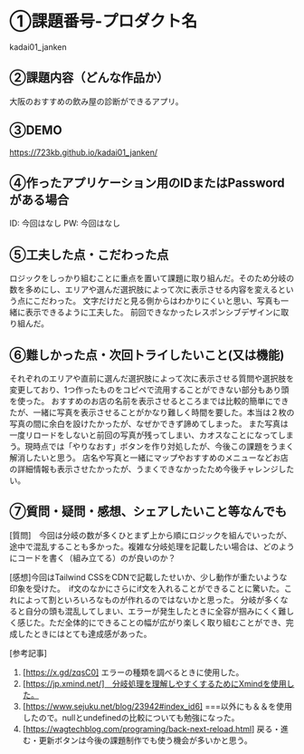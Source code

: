 # ①課題番号-プロダクト名

kadai01_janken

## ②課題内容（どんな作品か）

大阪のおすすめの飲み屋の診断ができるアプリ。

## ③DEMO

https://723kb.github.io/kadai01_janken/

## ④作ったアプリケーション用のIDまたはPasswordがある場合

ID: 今回はなし
PW: 今回はなし

## ⑤工夫した点・こだわった点

ロジックをしっかり組むことに重点を置いて課題に取り組んだ。そのため分岐の数を多めにし、エリアや選んだ選択肢によって次に表示させる内容を変えるという点にこだわった。
文字だけだと見る側からはわかりにくいと思い、写真も一緒に表示できるように工夫した。
前回できなかったレスポンシブデザインに取り組んだ。

## ⑥難しかった点・次回トライしたいこと(又は機能)

それぞれのエリアや直前に選んだ選択肢によって次に表示させる質問や選択肢を変更しており、1つ作ったものをコピペで流用することができない部分もあり頭を使った。
おすすめのお店の名前を表示させるところまでは比較的簡単にできたが、一緒に写真を表示させることがかなり難しく時間を要した。本当は２枚の写真の間に余白を設けたかったが、なぜかできず諦めてしまった。
また写真は一度リロードをしないと前回の写真が残ってしまい、カオスなことになってしまう。現時点では「やりなおす」ボタンを作り対処したが、今後この課題をうまく解消したいと思う。
店名や写真と一緒にマップやおすすめのメニューなどお店の詳細情報も表示させたかったが、うまくできなかったため今後チャレンジしたい。

## ⑦質問・疑問・感想、シェアしたいこと等なんでも

[質問]　今回は分岐の数が多くひとまず上から順にロジックを組んでいったが、途中で混乱することも多かった。複雑な分岐処理を記載したい場合は、どのようにコードを書く（組み立てる）のが良いのか？

[感想]今回はTailwind CSSをCDNで記載したせいか、少し動作が重たいような印象を受けた。　if文のなかにさらにif文を入れることができることに驚いた。これによって割といろいろなものが作れるのではないかと思った。
分岐が多くなると自分の頭も混乱してしまい、エラーが発生したときに全容が掴みにくく難しく感じた。ただ全体的にできることの幅が広がり楽しく取り組むことができ、完成したときにはとても達成感があった。

[参考記事]
  1. [https://x.gd/zqsC0] エラーの種類を調べるときに使用した。
  2. [https://jp.xmind.net/]　分岐処理を理解しやすくするためにXmindを使用した。
  3. [https://www.sejuku.net/blog/23942#index_id6] ===以外にも＆＆を使用したので。nullとundefinedの比較についても勉強になった。
  4. [https://wagtechblog.com/programing/back-next-reload.html] 戻る・進む・更新ボタンは今後の課題制作でも使う機会が多いかと思う。
